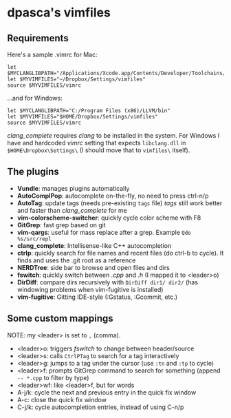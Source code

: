 # dpasca's vimfiles

## Requirements

Here's a sample .vimrc for Mac:
```vimscript
let $MYCLANGLIBPATH="/Applications/Xcode.app/Contents/Developer/Toolchains/XcodeDefault.xctoolchain/usr/lib/"
let $MYVIMFILES="~/Dropbox/Settings/vimfiles"
source $MYVIMFILES/vimrc
```

...and for Windows:
```vimscript
let $MYCLANGLIBPATH="C:/Program Files (x86)/LLVM/bin"
let $MYVIMFILES="$HOME/Dropbox/Settings/vimfiles"
source $MYVIMFILES/vimrc
```

*clang_complete* requires *clang* to be installed in the system.
For Windows I have and hardcoded *vimrc* setting that expects `libclang.dll` in `$HOME\Dropbox\Settings\` (I should move that to `vimfiles\` itself).

## The plugins

* **Vundle**: manages plugins automatically
* **AutoComplPop**: autocomplete on-the-fly, no need to press ctrl-n/p
* **AutoTag**: update tags (needs pre-existing `tags` file) *tags* still work better and faster than *clang_complete* for me
* **vim-colorscheme-switcher**: quickly cycle color scheme with F8
* **GitGrep**: fast grep based on git 
* **vim-qargs**: useful for mass replace after a grep. Example `Qdo %s/src/repl`
* **clang_complete**: Intellisense-like C++ autocompletion 
* **ctrlp**: quickly search for file names and recent files (do ctrl-b to cycle). It finds and uses the .git root as a reference
* **NERDTree**: side bar to browse and open files and dirs
* **fswitch**: quickly switch between *.cpp* and *.h* (I mapped it to \<leader\>o)
* **DirDiff**: compare dirs recursively with `DirDiff dir1/ dir2/` (has windowing problems when vim-fugitive is installed)
* **vim-fugitive**: Gitting IDE-style (:Gstatus, :Gcommit, etc.)

## Some custom mappings

NOTE: my \<leader\> is set to `,` (comma).

* \<leader\>o: triggers *fswitch* to change between header/source
* \<leader\>s: calls `CtrlPTag` to search for a tag interactively
* \<leader\>g: jumps to a tag under the cursor (use `:tn` and `:tp` to cycle)
* \<leader\>f: prompts GitGrep command to search for something (append ` -- *.cpp` to filter by type)
* \<leader\>wf: like \<leader\>f, but for words
* A-j/k: cycle the next and previous entry in the quick fix window
* A-c: close the quick fix window
* C-j/k: cycle autocompletion entries, instead of using C-n/p
